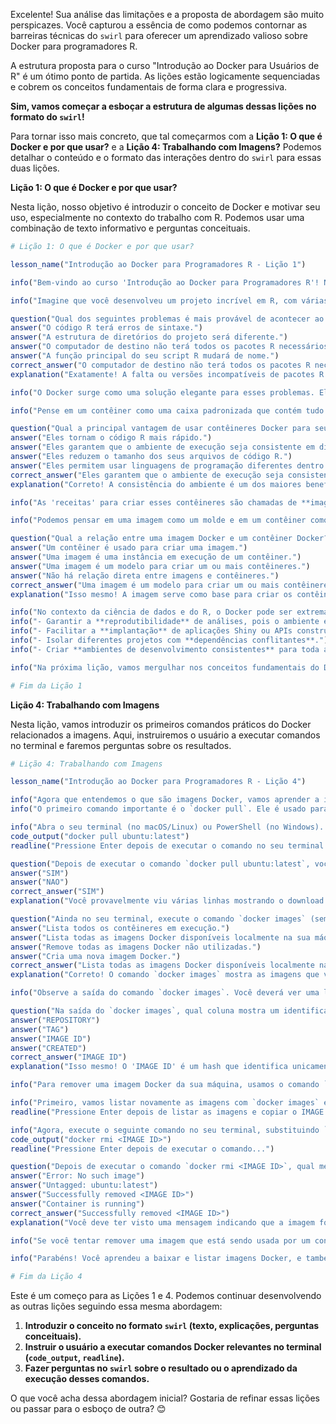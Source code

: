 Excelente! Sua análise das limitações e a proposta de abordagem são muito perspicazes. Você capturou a essência de como podemos contornar as barreiras técnicas do `swirl` para oferecer um aprendizado valioso sobre Docker para programadores R.

A estrutura proposta para o curso "Introdução ao Docker para Usuários de R" é um ótimo ponto de partida. As lições estão logicamente sequenciadas e cobrem os conceitos fundamentais de forma clara e progressiva.

**Sim, vamos começar a esboçar a estrutura de algumas dessas lições no formato do `swirl`!**

Para tornar isso mais concreto, que tal começarmos com a **Lição 1: O que é Docker e por que usar?** e a **Lição 4: Trabalhando com Imagens?** Podemos detalhar o conteúdo e o formato das interações dentro do `swirl` para essas duas lições.

**Lição 1: O que é Docker e por que usar?**

Nesta lição, nosso objetivo é introduzir o conceito de Docker e motivar seu uso, especialmente no contexto do trabalho com R. Podemos usar uma combinação de texto informativo e perguntas conceituais.

```R
# Lição 1: O que é Docker e por que usar?

lesson_name("Introdução ao Docker para Programadores R - Lição 1")

info("Bem-vindo ao curso 'Introdução ao Docker para Programadores R'! Nesta primeira lição, vamos entender o que é o Docker e por que ele se tornou uma ferramenta tão importante no mundo do desenvolvimento de software e, cada vez mais, na ciência de dados.")

info("Imagine que você desenvolveu um projeto incrível em R, com várias dependências de pacotes específicos e talvez até uma versão particular do R. Agora, você precisa compartilhar esse projeto com um colega ou implantá-lo em um servidor. Quais desafios você pode enfrentar?")

question("Qual dos seguintes problemas é mais provável de acontecer ao tentar executar seu projeto R em um computador diferente?")
answer("O código R terá erros de sintaxe.")
answer("A estrutura de diretórios do projeto será diferente.")
answer("O computador de destino não terá todos os pacotes R necessários ou terá versões diferentes.")
answer("A função principal do seu script R mudará de nome.")
correct_answer("O computador de destino não terá todos os pacotes R necessários ou terá versões diferentes.")
explanation("Exatamente! A falta ou versões incompatíveis de pacotes R são problemas comuns ao compartilhar ou implantar projetos.")

info("O Docker surge como uma solução elegante para esses problemas. Ele permite 'empacotar' seu aplicativo R (juntamente com todas as suas dependências, bibliotecas do sistema e configurações) em uma unidade isolada chamada **contêiner**.")

info("Pense em um contêiner como uma caixa padronizada que contém tudo o que seu aplicativo precisa para rodar, garantindo que ele funcione da mesma forma em qualquer ambiente que suporte Docker.")

question("Qual a principal vantagem de usar contêineres Docker para seus projetos R?")
answer("Eles tornam o código R mais rápido.")
answer("Eles garantem que o ambiente de execução seja consistente em diferentes máquinas.")
answer("Eles reduzem o tamanho dos seus arquivos de código R.")
answer("Eles permitem usar linguagens de programação diferentes dentro do mesmo projeto.")
correct_answer("Eles garantem que o ambiente de execução seja consistente em diferentes máquinas.")
explanation("Correto! A consistência do ambiente é um dos maiores benefícios do Docker.")

info("As 'receitas' para criar esses contêineres são chamadas de **imagens Docker**. Uma imagem é um modelo estático que define o ambiente e o software dentro do contêiner.")

info("Podemos pensar em uma imagem como um molde e em um contêiner como algo que é criado a partir desse molde. Você pode criar vários contêineres idênticos a partir da mesma imagem.")

question("Qual a relação entre uma imagem Docker e um contêiner Docker?")
answer("Um contêiner é usado para criar uma imagem.")
answer("Uma imagem é uma instância em execução de um contêiner.")
answer("Uma imagem é um modelo para criar um ou mais contêineres.")
answer("Não há relação direta entre imagens e contêineres.")
correct_answer("Uma imagem é um modelo para criar um ou mais contêineres.")
explanation("Isso mesmo! A imagem serve como base para criar os contêineres.")

info("No contexto da ciência de dados e do R, o Docker pode ser extremamente útil para:")
info("- Garantir a **reprodutibilidade** de análises, pois o ambiente é sempre o mesmo.")
info("- Facilitar a **implantação** de aplicações Shiny ou APIs construídas em R.")
info("- Isolar diferentes projetos com **dependências conflitantes**.")
info("- Criar **ambientes de desenvolvimento consistentes** para toda a equipe.")

info("Na próxima lição, vamos mergulhar nos conceitos fundamentais do Docker, como imagens e Dockerfiles. Continue!")

# Fim da Lição 1
```

**Lição 4: Trabalhando com Imagens**

Nesta lição, vamos introduzir os primeiros comandos práticos do Docker relacionados a imagens. Aqui, instruiremos o usuário a executar comandos no terminal e faremos perguntas sobre os resultados.

```R
# Lição 4: Trabalhando com Imagens

lesson_name("Introdução ao Docker para Programadores R - Lição 4")

info("Agora que entendemos o que são imagens Docker, vamos aprender a interagir com elas usando a linha de comando do Docker.")
info("O primeiro comando importante é o `docker pull`. Ele é usado para baixar imagens do **Docker Hub**, um vasto repositório de imagens prontas para uso.")

info("Abra o seu terminal (no macOS/Linux) ou PowerShell (no Windows). Vamos baixar a imagem mais recente do sistema operacional Ubuntu. Execute o seguinte comando:")
code_output("docker pull ubuntu:latest")
readline("Pressione Enter depois de executar o comando no seu terminal...")

question("Depois de executar o comando `docker pull ubuntu:latest`, você viu alguma mensagem indicando o progresso do download de diferentes 'layers' (camadas)? (Responda SIM ou NÃO)")
answer("SIM")
answer("NAO")
correct_answer("SIM")
explanation("Você provavelmente viu várias linhas mostrando o download de diferentes camadas. As imagens Docker são construídas em camadas, o que otimiza o compartilhamento e o armazenamento.")

question("Ainda no seu terminal, execute o comando `docker images` (sem argumentos). O que este comando faz?")
answer("Lista todos os contêineres em execução.")
answer("Lista todas as imagens Docker disponíveis localmente na sua máquina.")
answer("Remove todas as imagens Docker não utilizadas.")
answer("Cria uma nova imagem Docker.")
correct_answer("Lista todas as imagens Docker disponíveis localmente na sua máquina.")
explanation("Correto! O comando `docker images` mostra as imagens que você baixou ou construiu localmente.")

info("Observe a saída do comando `docker images`. Você deverá ver uma linha para a imagem `ubuntu` com a tag `latest`. A tag geralmente indica a versão da imagem.")

question("Na saída do `docker images`, qual coluna mostra um identificador único para cada imagem?")
answer("REPOSITORY")
answer("TAG")
answer("IMAGE ID")
answer("CREATED")
correct_answer("IMAGE ID")
explanation("Isso mesmo! O 'IMAGE ID' é um hash que identifica unicamente cada imagem.")

info("Para remover uma imagem Docker da sua máquina, usamos o comando `docker rmi` seguido pelo `IMAGE ID` da imagem. **Tenha cuidado ao remover imagens, pois os contêineres baseados nelas não poderão ser iniciados.**")

info("Primeiro, vamos listar novamente as imagens com `docker images` e copie o `IMAGE ID` da imagem `ubuntu:latest`.")
readline("Pressione Enter depois de listar as imagens e copiar o IMAGE ID...")

info("Agora, execute o seguinte comando no seu terminal, substituindo `<IMAGE ID>` pelo ID que você copiou:")
code_output("docker rmi <IMAGE ID>")
readline("Pressione Enter depois de executar o comando...")

question("Depois de executar o comando `docker rmi <IMAGE ID>`, qual mensagem você provavelmente viu se a remoção foi bem-sucedida?")
answer("Error: No such image")
answer("Untagged: ubuntu:latest")
answer("Successfully removed <IMAGE ID>")
answer("Container is running")
correct_answer("Successfully removed <IMAGE ID>")
explanation("Você deve ter visto uma mensagem indicando que a imagem foi removida com sucesso.")

info("Se você tentar remover uma imagem que está sendo usada por um contêiner, o Docker impedirá a remoção. Veremos isso em lições futuras.")

info("Parabéns! Você aprendeu a baixar e listar imagens Docker, e também como removê-las. Na próxima lição, vamos começar a trabalhar com contêineres.")

# Fim da Lição 4
```

Este é um começo para as Lições 1 e 4. Podemos continuar desenvolvendo as outras lições seguindo essa mesma abordagem:

1.  **Introduzir o conceito no formato `swirl` (texto, explicações, perguntas conceituais).**
2.  **Instruir o usuário a executar comandos Docker relevantes no terminal (`code_output`, `readline`).**
3.  **Fazer perguntas no `swirl` sobre o resultado ou o aprendizado da execução desses comandos.**

O que você acha dessa abordagem inicial? Gostaria de refinar essas lições ou passar para o esboço de outra? 😊